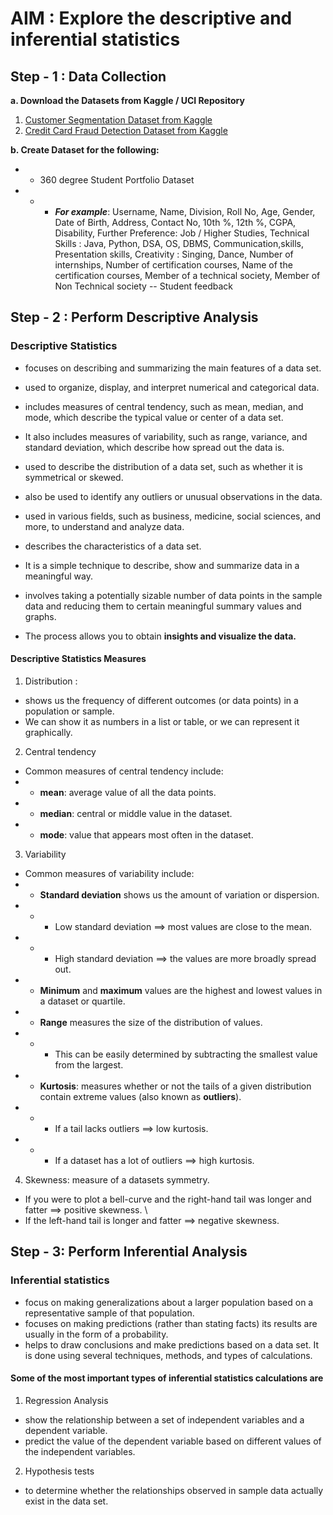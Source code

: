 # AIM : Explore the descriptive and inferential statistics

## Step - 1 : Data Collection

**a. Download the Datasets from Kaggle / UCI Repository**

1. [Customer Segmentation Dataset from Kaggle](https://www.kaggle.com/code/fabiendaniel/customer-segmentation/input)
2. [Credit Card Fraud Detection Dataset from Kaggle](https://www.kaggle.com/datasets/mlg-ulb/creditcardfraud)

**b. Create Dataset for the following:**

- - 360 degree Student Portfolio Dataset
- - - ***For example***: Username, Name, Division, Roll No, Age, Gender, Date of Birth, Address, Contact No, 10th %, 12th %, CGPA, Disability, Further Preference: Job / Higher Studies, Technical Skills : Java, Python, DSA, OS, DBMS, Communication,skills, Presentation skills, Creativity : Singing, Dance, Number of internships, Number of certification courses, Name of the certification courses, Member of a technical society, Member of Non Technical society
-- Student feedback

## Step - 2 : Perform Descriptive Analysis

### **Descriptive Statistics**

- focuses on describing and summarizing the main features of a data set.

- used to organize, display, and interpret numerical and categorical data.
- includes measures of central tendency, such as mean, median, and mode, which describe the typical value or center of a data set.
- It also includes measures of variability, such as range, variance, and standard deviation, which describe how spread out the data is.
- used to describe the distribution of a data set, such as whether it is symmetrical or skewed.
- also be used to identify any outliers or unusual observations in the data.
- used in various fields, such as business, medicine, social sciences, and more, to understand and analyze data.
- describes the characteristics of a data set.
- It is a simple technique to describe, show and summarize data in a meaningful way.
- involves taking a potentially sizable number of data points in the sample data and reducing them to certain meaningful summary values and graphs.
- The process allows you to obtain **insights and visualize the data.**

#### **Descriptive Statistics Measures**

1. Distribution :

- shows us the frequency of different outcomes (or data points) in a population or sample.
- We can show it as numbers in a list or table, or we can represent it graphically.

2. Central tendency

- Common measures of central tendency include:
- - **mean**: average value of all the data points.
- - **median**: central or middle value in the dataset.
- - **mode**: value that appears most often in the dataset.

3. Variability

- Common measures of variability include:
- - **Standard deviation** shows us the amount of variation or dispersion.
- - - Low standard deviation ==> most values are close to the mean.
- - - High standard deviation ==> the values are more broadly spread out.
- - **Minimum** and **maximum** values are the highest and lowest values in a dataset or quartile.
- - **Range** measures the size of the distribution of values.
- - - This can be easily determined by subtracting the smallest value from the largest.
- - **Kurtosis**: measures whether or not the tails of a given distribution contain extreme values (also known as **outliers**).
- - - If a tail lacks outliers ==> low kurtosis.
- - - If a dataset has a lot of outliers ==> high kurtosis.

4. Skewness: measure of a datasets symmetry.

- If you were to plot a bell-curve and the right-hand tail was longer and fatter ==> positive skewness. \
- If the left-hand tail is longer and fatter ==> negative skewness.

## Step - 3: Perform Inferential Analysis

### **Inferential statistics**

- focus on making generalizations about a larger population based on a representative sample of that population.
- focuses on making predictions (rather than stating facts) its results are usually in the form of a probability.
- helps to draw conclusions and make predictions based on a data set. It is done using several techniques, methods, and types of calculations.

#### Some of the most important types of inferential statistics calculations are

1. Regression Analysis

- show the relationship between a set of independent variables and a dependent variable.
- predict the value of the dependent variable based on different values of the independent variables.

2. Hypothesis tests

- to determine whether the relationships observed in sample data actually exist in the data set.
